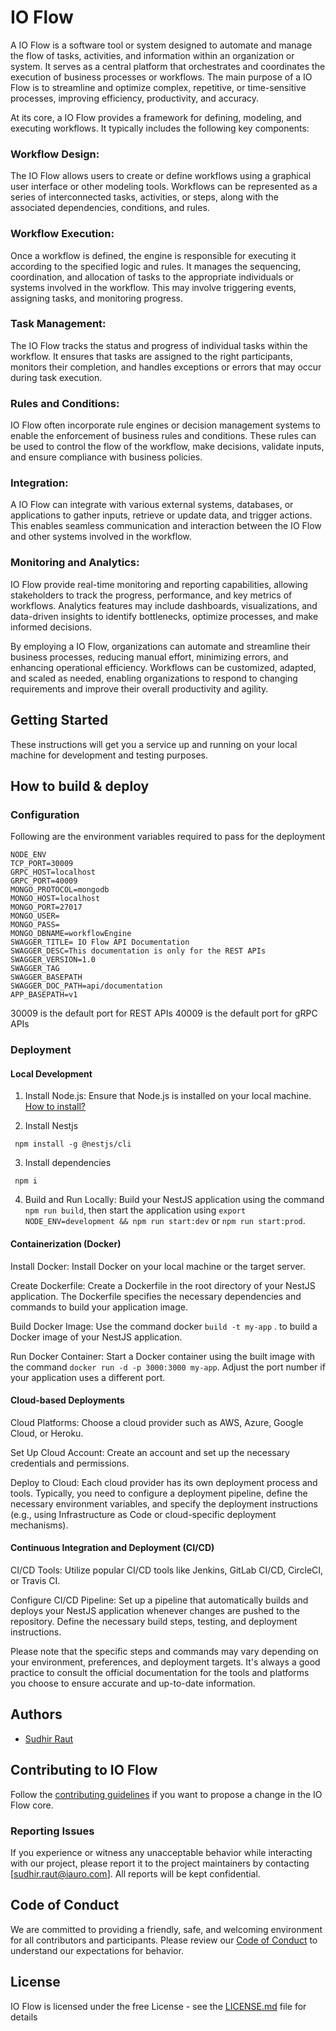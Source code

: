 # IO Flow

A IO Flow is a software tool or system designed to automate and manage the flow of tasks, activities, and information within an organization or system. It serves as a central platform that orchestrates and coordinates the execution of business processes or workflows. The main purpose of a IO Flow is to streamline and optimize complex, repetitive, or time-sensitive processes, improving efficiency, productivity, and accuracy.

At its core, a IO Flow provides a framework for defining, modeling, and executing workflows. It typically includes the following key components:

### Workflow Design:
The IO Flow allows users to create or define workflows using a graphical user interface or other modeling tools. Workflows can be represented as a series of interconnected tasks, activities, or steps, along with the associated dependencies, conditions, and rules.
### Workflow Execution:
Once a workflow is defined, the engine is responsible for executing it according to the specified logic and rules. It manages the sequencing, coordination, and allocation of tasks to the appropriate individuals or systems involved in the workflow. This may involve triggering events, assigning tasks, and monitoring progress.
### Task Management:
The IO Flow tracks the status and progress of individual tasks within the workflow. It ensures that tasks are assigned to the right participants, monitors their completion, and handles exceptions or errors that may occur during task execution.
### Rules and Conditions:
IO Flow often incorporate rule engines or decision management systems to enable the enforcement of business rules and conditions. These rules can be used to control the flow of the workflow, make decisions, validate inputs, and ensure compliance with business policies.
### Integration:
A IO Flow can integrate with various external systems, databases, or applications to gather inputs, retrieve or update data, and trigger actions. This enables seamless communication and interaction between the IO Flow and other systems involved in the workflow.
### Monitoring and Analytics:
IO Flow provide real-time monitoring and reporting capabilities, allowing stakeholders to track the progress, performance, and key metrics of workflows. Analytics features may include dashboards, visualizations, and data-driven insights to identify bottlenecks, optimize processes, and make informed decisions.

By employing a IO Flow, organizations can automate and streamline their business processes, reducing manual effort, minimizing errors, and enhancing operational efficiency. Workflows can be customized, adapted, and scaled as needed, enabling organizations to respond to changing requirements and improve their overall productivity and agility.

## Getting Started

These instructions will get you a service up and running on your local machine for development and testing purposes. 
## How to build & deploy
### Configuration
Following are the environment variables required to pass for the deployment 

```
NODE_ENV
TCP_PORT=30009
GRPC_HOST=localhost
GRPC_PORT=40009
MONGO_PROTOCOL=mongodb
MONGO_HOST=localhost
MONGO_PORT=27017
MONGO_USER=
MONGO_PASS=
MONGO_DBNAME=workflowEngine
SWAGGER_TITLE= IO Flow API Documentation
SWAGGER_DESC=This documentation is only for the REST APIs
SWAGGER_VERSION=1.0
SWAGGER_TAG
SWAGGER_BASEPATH
SWAGGER_DOC_PATH=api/documentation
APP_BASEPATH=v1

```
30009 is the default port for REST APIs
40009 is the default port for gRPC APIs

### Deployment
#### Local Development

1. Install Node.js: Ensure that Node.js is installed on your local machine. [How to install?](https://docs.npmjs.com/downloading-and-installing-node-js-and-npm)

2. Install Nestjs
```
 npm install -g @nestjs/cli
```

3. Install dependencies
```
 npm i
```

4. Build and Run Locally: Build your NestJS application using the command ``` npm run build ```, then start the application using ``` export NODE_ENV=development && npm run start:dev ``` or ``` npm run start:prod ```.

#### Containerization (Docker)

Install Docker: Install Docker on your local machine or the target server.

Create Dockerfile: Create a Dockerfile in the root directory of your NestJS application. The Dockerfile specifies the necessary dependencies and commands to build your application image.

Build Docker Image: Use the command docker ``` build -t my-app ``` . to build a Docker image of your NestJS application.

Run Docker Container: Start a Docker container using the built image with the command ``` docker run -d -p 3000:3000 my-app ```. Adjust the port number if your application uses a different port.

#### Cloud-based Deployments

Cloud Platforms: Choose a cloud provider such as AWS, Azure, Google Cloud, or Heroku.

Set Up Cloud Account: Create an account and set up the necessary credentials and permissions.

Deploy to Cloud: Each cloud provider has its own deployment process and tools. Typically, you need to configure a deployment pipeline, define the necessary environment variables, and specify the deployment instructions (e.g., using Infrastructure as Code or cloud-specific deployment mechanisms).

#### Continuous Integration and Deployment (CI/CD)

CI/CD Tools: Utilize popular CI/CD tools like Jenkins, GitLab CI/CD, CircleCI, or Travis CI.

Configure CI/CD Pipeline: Set up a pipeline that automatically builds and deploys your NestJS application whenever changes are pushed to the repository. Define the necessary build steps, testing, and deployment instructions.

Please note that the specific steps and commands may vary depending on your environment, preferences, and deployment targets. It's always a good practice to consult the official documentation for the tools and platforms you choose to ensure accurate and up-to-date information.
## Authors

- [Sudhir Raut](https://github.com/sudhir-raut)

## Contributing to IO Flow

Follow the [contributing guidelines](CONTRIBUTING.md) if you want to propose a change in the IO Flow core.

### Reporting Issues

If you experience or witness any unacceptable behavior while interacting with our project, please report it to the project maintainers by contacting [sudhir.raut@iauro.com]. All reports will be kept confidential.

## Code of Conduct

We are committed to providing a friendly, safe, and welcoming environment for all contributors and participants. Please review our [Code of Conduct](CODE_OF_CONDUCT.md) to understand our expectations for behavior.

## License

IO Flow is licensed under the free License - see the [LICENSE.md](LICENSE.md) file for details 
